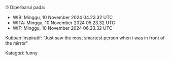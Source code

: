 ⏰ Diperbarui pada:
- WIB: Minggu, 10 November 2024 04.23.32 UTC
- WITA: Minggu, 10 November 2024 05.23.32 UTC
- WIT: Minggu, 10 November 2024 06.23.32 UTC

Kutipan Inspiratif:
"Just saw the most smartest person when i was in front of the mirror"


Kategori: funny

